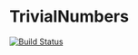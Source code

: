 # TrivialNumbers

[![Build Status](https://github.com/Gyoshi/TrivialNumbers.jl/actions/workflows/CI.yml/badge.svg?branch=master)](https://github.com/Gyoshi/TrivialNumbers.jl/actions/workflows/CI.yml?query=branch%3Amaster)
